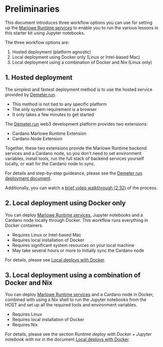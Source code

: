 # Preliminaries

This document introduces three workflow options you can use for setting up the [Marlowe Runtime services](https://docs.marlowe.iohk.io/docs/platform-and-architecture/architecture) to enable you to run the various lessons in this starter kit using Jupyter notebooks. 

The three workflow options are: 

1. Hosted deployment (platform agnostic)
2. Local deployment using Docker only (Linux or Intel-based Mac)
3. Local deployment using a combination of Docker and Nix (Linux only)

## 1. Hosted deployment

The simplest and fastest deployment method is to use the hosted service provided by [Demeter.run](https://demeter.run/). 

   * This method is not tied to any specific platform 
   * The only system requirement is a browser 
   * It only takes a few minutes to get started 

The [Demeter.run](https://demeter.run/) web3 development platform provides two extensions: 

   * Cardano Marlowe Runtime Extension
   * Cardano Node Extension

Together, these two extensions provide the Marlowe Runtime backend services and a Cardano node, so you don't need to set environment variables, install tools, run the full stack of backend services yourself locally, or wait for the Cardano node to sync. 

For details and step-by-step guideance, please see the [Demeter run deployment document](demeter-run.md). 

Additionally, you can watch a [brief video walkthrough (2:32)](https://youtu.be/XnZ8gCjpl1E) of the process.

## 2. Local deployment using Docker only

You can deploy [Marlowe Runtime services](https://docs.marlowe.iohk.io/docs/platform-and-architecture/architecture), Jupyter notebooks and a Cardano node locally through Docker. This workflow runs everything in Docker containers. 

   * Requires Linux or Intel-based Mac
   * Requires local installation of Docker
   * Requires significant system resources on your local machine
   * May take several hours or more to initially sync the Cardano node

For details, please see [Local deploys with Docker](./docker.md). 

## 3. Local deployment using a combination of Docker and Nix

You can deploy [Marlowe Runtime services](https://docs.marlowe.iohk.io/docs/platform-and-architecture/architecture) and a Cardano node in Docker, combined with using a Nix shell to run the Jupyter notebooks from the HOST and set up all the required tools and environment variables. 

   * Requires Linux
   * Requires local installation of Docker
   * Requires Nix

For details, please see the section *Runtime deploy with Docker + Jupyter notebook with nix* in the document [Local deploys with Docker](./docker.md#runtime-deploy-with-docker--jupyter-notebook-with-nix). 
